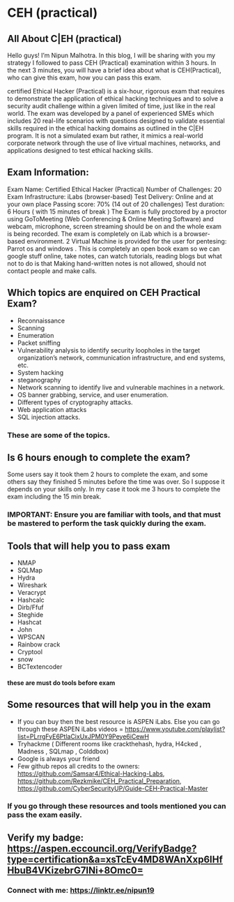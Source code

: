 # CEH (practical)
## All About C|EH (practical)
Hello guys! I’m Nipun Malhotra. In this blog, I will be sharing with you my strategy I followed to pass CEH (Practical) examination within 3 hours. In the next 3 minutes, you will have a brief idea about what is CEH(Practical), who can give this exam, how you can pass this exam.

certified Ethical Hacker (Practical) is a six-hour, rigorous exam that requires to demonstrate the application of ethical hacking techniques and to solve a security audit challenge within a given limited of time, just like in the real world. The exam was developed by a panel of experienced SMEs which includes 20 real-life scenarios with questions designed to validate essential skills required in the ethical hacking domains as outlined in the C|EH program. It is not a simulated exam but rather, it mimics a real-world corporate network through the use of live virtual machines, networks, and applications designed to test ethical hacking skills.

## Exam Information:
Exam Name: Certified Ethical Hacker (Practical)
Number of Challenges: 20
Exam Infrastructure: iLabs (browser-based)
Test Delivery: Online and at your own place
Passing score: 70% (14 out of 20 challenges)
Test duration: 6 Hours ( with 15 minutes of break )
The Exam is fully proctored by a proctor using GoToMeeting (Web Conferencing & Online Meeting Software) and webcam, microphone, screen streaming should be on and the whole exam is being recorded.
The exam is completely on iLab which is a browser-based environment.
2 Virtual Machine is provided for the user for pentesing: Parrot os and windows .
This is completely an open book exam so we can google stuff online, take notes, can watch tutorials, reading blogs but what not to do is that Making hand-written notes is not allowed, should not contact people and make calls.
## Which topics are enquired on CEH Practical Exam?
- Reconnaissance
- Scanning
- Enumeration
- Packet sniffing
- Vulnerability analysis to identify security loopholes in the target organization’s network, communication infrastructure, and end systems, etc.
- System hacking 
- steganography
- Network scanning to identify live and vulnerable machines in a network.
- OS banner grabbing, service, and user enumeration.
- Different types of cryptography attacks.
- Web application attacks
- SQL injection attacks.
### These are some of the topics.

## Is 6 hours enough to complete the exam?
Some users say it took them 2 hours to complete the exam, and some others say they finished 5 minutes before the time was over. So I suppose it depends on your skills only. In my case it took me 3 hours to complete the exam including the 15 min break.

### IMPORTANT: Ensure you are familiar with tools, and that must be mastered to perform the task quickly during the exam.

## Tools that will help you to pass exam

- NMAP
- SQLMap
- Hydra
- Wireshark
- Veracrypt
- Hashcalc
- Dirb/Ffuf
- Steghide
- Hashcat
- John
- WPSCAN
- Rainbow crack
- Cryptool
- snow
- BCTextencoder
#### these are must do tools before exam

## Some resources that will help you in the exam
- If you can buy then the best resource is ASPEN iLabs. Else you can go through these ASPEN iLabs videos = https://www.youtube.com/playlist?list=PLrrgFyE6PtlaCixUxJPM0Y9Peye6iCewH
- Tryhackme ( Different rooms like crackthehash, hydra, H4cked , Madness , SQLmap , Colddbox)
- Google is always your friend
- Few github repos all credits to the owners: https://github.com/Samsar4/Ethical-Hacking-Labs, https://github.com/Rezkmike/CEH_Practical_Preparation, https://github.com/CyberSecurityUP/Guide-CEH-Practical-Master
### If you go through these resources and tools mentioned you can pass the exam easily.

## Verify my badge: https://aspen.eccouncil.org/VerifyBadge?type=certification&a=xsTcEv4MD8WAnXxp6IHfHbuB4VKizebrG7INi+8Omc0=
### Connect with me: https://linktr.ee/nipun19
